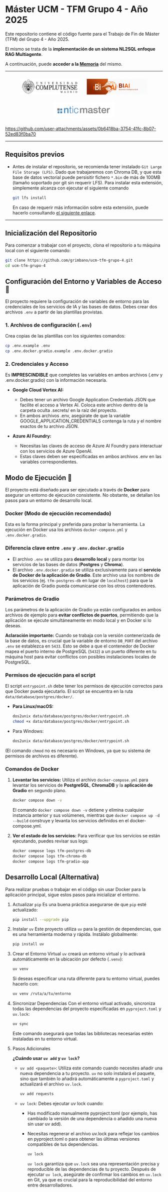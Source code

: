 # Máster UCM - TFM Grupo 4 - Año 2025

Este repositorio contiene el código fuente para el Trabajo de Fin de Máster (TFM) del Grupo 4 - Año 2025.

El mismo se trata de la **implementación de un sistema NL2SQL enfoque RAG Multiagente**.

A continuación, puede **acceder a la [Memoria](https://github.com/grimbano/ucm-tfm-grupo-4/blob/0c85b26ba1de01b6b7a53ef7acca844ad8a78f6a/docs/TFM%20-Grupo%204%20-%202025%20-%20Implementaci%C3%B3n%20de%20un%20%20sistema%20NL2SQL%20con%20%20enfoque%20RAG%20Multiagente.pdf)** del mismo.

---

<div align="center">
    <img src="./assets/logo-ucm-6.png" alt="Logo UCM" height="50" style="margin: 10px;"/>
    <img src="./assets/logo_BIAI.png" alt="Logo BIAI" height="50" style="margin: 10px;"/>
    <img src="./assets/logo-nticmaster-6.png" alt="Logo Ntic Master" height="50" style="margin: 10px;"/>
</div>

https://github.com/user-attachments/assets/0b6418ba-3754-41fc-8b07-52ed83f0ba70

---

## Requisitos previos

* Antes de instalar el repositorio, se recomienda tener instalado `Git Large File Storage (LFS)`. Dado que trabajaremos con Chroma DB, y que esta base de datos vectorial puede persisitir fichero `*.bin` de más de 100MB (tamaño soportado por git sin requerir LFS). Para instalar esta extensión, simplemente alcanza con ejecutar el siguiente comando

    ```bash
    git lfs install
    ```

    En caso de requerir más información sobre esta extensión, puede hacerlo consultando [el siguiente enlace](https://git-lfs.com/).

---

## Inicialización del Repositorio

Para comenzar a trabajar con el proyecto, clona el repositorio a tu máquina local con el siguiente comando:

```bash
git clone https://github.com/grimbano/ucm-tfm-grupo-4.git
cd ucm-tfm-grupo-4
```

## Configuración del Entorno y Variables de Acceso 🔑

El proyecto requiere la configuración de variables de entorno para las credenciales de los servicios de IA y las bases de datos. Debes crear dos archivos `.env` a partir de las plantillas provistas.

### 1. Archivos de configuración (`.env`)

Crea copias de las plantillas con los siguientes comandos:

```bash
cp .env.example .env
cp .env.docker.gradio.example .env.docker.gradio
```

### 2. Credenciales y Acceso

Es **IMPRESCINDIBLE** que completes las variables en ambos archivos (.env y .env.docker.gradio) con la información necesaria.

* **Google Cloud Vertex AI:**
  * Debes tener un archivo Google Application Credentials JSON que facilite el acceso a Vertex AI. Coloca este archivo dentro de la carpeta oculta .secrets/ en la raíz del proyecto.
  * En ambos archivos .env, asegúrate de que la variable GOOGLE_APPLICATION_CREDENTIALS contenga la ruta y el nombre exactos de tu archivo JSON.

* **Azure AI Foundry:**
  * Necesitas las claves de acceso de Azure AI Foundry para interactuar con los servicios de Azure OpenAI.
  * Estas claves deben ser especificadas en ambos archivos .env en las variables correspondientes.

## Modo de Ejecución 🚀

El proyecto está diseñado para ser ejecutado a través de **Docker** para asegurar un entorno de ejecución consistente. No obstante, se detallan los pasos para un entorno de desarrollo local.

### Docker (Modo de ejecución recomendado)

Esta es la forma principal y preferida para probar la herramienta. La ejecución en Docker usa los archivos `docker-compose.yml` y `.env.docker.gradio`.

### Diferencia clave entre `.env` y `.env.docker.gradio`

* El archivo `.env` se utiliza para **desarrollo local** y para montar los servicios de las bases de datos (**Postgres** y **Chroma**).
* El archivo `.env.docker.gradio` se utiliza exclusivamente para el **servicio de Docker de la aplicación de Gradio**. Este archivo usa los nombres de los servicios (ej. `tfm-postgres-db` en lugar de `localhost`) para que la aplicación de Gradio pueda comunicarse con los otros contenedores.

### Parámetros de Gradio

Los parámetros de la aplicación de Gradio ya están configurados en ambos archivos de ejemplo para **evitar conflictos de puertos**, permitiendo que la aplicación se ejecute simultáneamente en modo local y en Docker si lo deseas.

**Aclaración importante:** Cuando se trabaja con la versión contenerizada de la base de datos, es crucial que la variable de entorno `DB_PORT` del archivo `.env` se establezca en `5433`. Esto se debe a que el contenedor de Docker mapea el puerto interno de PostgreSQL (`5432`) a un puerto diferente en tu máquina host para evitar conflictos con posibles instalaciones locales de PostgreSQL.

### Permisos de ejecución para el script

El script `entrypoint.sh` debe tener los permisos de ejecución correctos para que Docker pueda ejecutarlo. El script se encuentra en la ruta `data/database/postgres/docker/`.

* **Para Linux/macOS:**
  
    ```bash
    dos2unix data/database/postgres/docker/entrypoint.sh
    chmod +x data/database/postgres/docker/entrypoint.sh
    ```

* Para Windows:
  
    ```bash
    dos2unix data/database/postgres/docker/entrypoint.sh
    ```

(El comando `chmod` no es necesario en Windows, ya que su sistema de permisos de archivos es diferente).

### Comandos de Docker

1. **Levantar los servicios:**
    Utiliza el archivo `docker-compose.yml` para levantar los servicios de **PostgreSQL**, **ChromaDB** y la **aplicación de Gradio** en segundo plano.

    ```bash
    docker compose down -v
    
    ```

    El comando `docker compose down -v` detiene y elimina cualquier instancia anterior y sus volúmenes, mientras que `docker compose up -d --build` construye y levanta los servicios definidos en el docker-compose.yml.

2. **Ver el estado de los servicios:**
    Para verificar que los servicios se están ejecutando, puedes revisar sus logs:

    ```bash
    docker compose logs tfm-postgres-db
    docker compose logs tfm-chroma-db
    docker compose logs tfm-gradio-app
    ```

## Desarrollo Local (Alternativa)

Para realizar pruebas o trabajar en el código sin usar Docker para la aplicación principal, sigue estos pasos para inicializar el entorno.

1. Actualizar `pip`
    Es una buena práctica asegurarse de que `pip` esté actualizado:

    ```bash
    pip install --upgrade pip
    ```

2. Instalar `uv`
    Este proyecto utiliza `uv` para la gestión de dependencias, que es una herramienta moderna y rápida. Instálalo globalmente:

    ```bash
    pip install uv
    ```

3. Crear el Entorno Virtual
    `uv` creará un entorno virtual y lo activará automáticamente en la ubicación por defecto (`.venv`):

    ```bash
    uv venv
    ```

    Si deseas especificar una ruta diferente para tu entorno virtual, puedes hacerlo con:

    ```bash
    uv venv /ruta/a/tu/entorno
    ```

4. Sincronizar Dependencias
    Con el entorno virtual activado, sincroniza todas las dependencias del proyecto especificadas en `pyproject.toml` y `uv.lock`:

    ```bash
    uv sync
    ```

    Este comando asegurará que todas las bibliotecas necesarias estén instaladas en tu entorno virtual.

5. Pasos Adicionales

    **¿Cuándo usar `uv add` y `uv lock`?**

    * `uv add <paquete>`: Utiliza este comando cuando necesites añadir una nueva dependencia a tu proyecto. `uv` no solo instalará el paquete, sino que también lo añadirá automáticamente a `pyproject.toml` y actualizará el archivo `uv.lock`.

        ```bash
        uv add requests
        ```

    * `uv lock`: Debes ejecutar uv lock cuando:

      * Has modificado manualmente pyproject.toml (por ejemplo, has cambiado la versión de una dependencia o añadido una nueva sin usar uv add).
      * Necesitas regenerar el archivo uv.lock para reflejar los cambios en pyproject.toml o para obtener las últimas versiones compatibles de tus dependencias.

        ```bash
        uv lock
        ```

        `uv lock` garantiza que `uv.lock` sea una representación precisa y reproducible de las dependencias de tu proyecto. Después de ejecutar `uv lock`, asegúrate de confirmar los cambios en `uv.lock` en Git, ya que es crucial para la reproducibilidad del entorno entre desarrolladores.
